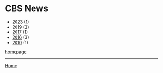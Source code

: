 # CBS News

  * [2023](./cbs-news-2023.md) (1)
  * [2019](./cbs-news-2019.md) (3)
  * [2017](./cbs-news-2017.md) (1)
  * [2016](./cbs-news-2016.md) (3)
  * [2010](./cbs-news-2010.md) (1)

[homepage](https://www.cbsnews.com/)

----

[Home](../index.md)
